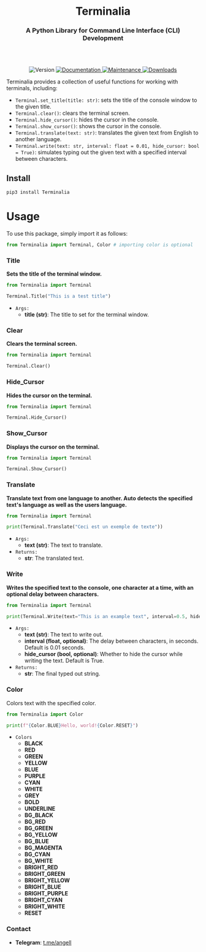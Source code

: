 <h1 align="center">Terminalia</h1>
<h3 align="center">A Python Library for Command Line Interface (CLI) Development</h3>
<br>
<br>
<p align="center">
  <img alt="Version" src="https://img.shields.io/badge/version-0.0.3-blue.svg?cacheSeconds=2592000" />
  <a href="https://github.com/aithedev/Terminalia/blob/main/README.md" target="_blank">
    <img alt="Documentation" src="https://img.shields.io/badge/Documentation-True-blue.svg" />
  </a>
  <a href="https://github.com/aithedev/Terminalia/" target="_blank">
    <img alt="Maintenance" src="https://img.shields.io/badge/Maintained-True-blue.svg" />
  </a>
  </a>
  <a href="https://pepy.tech/project/terminalia" target="_blank">
    <img alt="Downloads" src="https://static.pepy.tech/personalized-badge/terminalia?period=total&units=international_system&left_color=grey&right_color=blue&left_text=Downloads" />
  </a>
</p>

Terminalia provides a collection of useful functions for working with terminals, including:

- `Terminal.set_title(title: str)`: sets the title of the console window to the given title.
- `Terminal.clear()`: clears the terminal screen.
- `Terminal.hide_cursor()`: hides the cursor in the console.
- `Terminal.show_cursor()`: shows the cursor in the console.
- `Terminal.translate(text: str)`: translates the given text from English to another language.
- `Terminal.write(text: str, interval: float = 0.01, hide_cursor: bool = True)`: simulates typing out the given text with a specified interval between characters.

## Install
```
pip3 install Terminalia
```

# Usage
To use this package, simply import it as follows:
```py
from Terminalia import Terminal, Color # importing color is optional
```

### Title
**Sets the title of the terminal window.**

```py
from Terminalia import Terminal

Terminal.Title("This is a test title")
```
- `Args:`
  - **title (str)**: The title to set for the terminal window.
        
### Clear 
**Clears the terminal screen.**

```py
from Terminalia import Terminal

Terminal.Clear()
```

### Hide_Cursor
**Hides the cursor on the terminal.**
```py
from Terminalia import Terminal

Terminal.Hide_Cursor()
```

### Show_Cursor
**Displays the cursor on the terminal.**
```py
from Terminalia import Terminal

Terminal.Show_Cursor()
```

### Translate
**Translate text from one language to another. Auto detects the specified text's language as well as the users language.**
```py
from Terminalia import Terminal

print(Terminal.Translate("Ceci est un exemple de texte"))
```
- `Args:` 
  - **text (str)**: The text to translate.
- `Returns:` 
  - **str**: The translated text.


### Write
**Writes the specified text to the console, one character at a time, with an optional delay between characters.**
```py
from Terminalia import Terminal

print(Terminal.Write(text="This is an example text", interval=0.5, hide_cursor=True))
```
- `Args:`
  - **text (str)**: The text to write out.
  - **interval (float, optional)**: The delay between characters, in seconds. Default is 0.01 seconds.
  - **hide_cursor (bool, optional)**: Whether to hide the cursor while writing the text. Default is True.
- `Returns:`
  - **str**: The final typed out string.
  
### Color
Colors text with the specified color.
```py
from Terminalia import Color

print(f"{Color.BLUE}Hello, world!{Color.RESET}")
```

- `Colors`
  - **BLACK**
  - **RED**
  - **GREEN**
  - **YELLOW**
  - **BLUE**
  - **PURPLE**
  - **CYAN**
  - **WHITE**
  - **GREY**
  - **BOLD**
  - **UNDERLINE**
  - **BG_BLACK**
  - **BG_RED**
  - **BG_GREEN**
  - **BG_YELLOW**
  - **BG_BLUE**
  - **BG_MAGENTA**
  - **BG_CYAN**
  - **BG_WHITE**
  - **BRIGHT_RED**
  - **BRIGHT_GREEN**
  - **BRIGHT_YELLOW**
  - **BRIGHT_BLUE**
  - **BRIGHT_PURPLE**
  - **BRIGHT_CYAN**
  - **BRIGHT_WHITE**
  - **RESET**
  
### Contact
- **Telegram**: [t.me/angell](https://t.me/angell)
